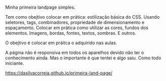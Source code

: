 Minha primeira landpage simples.

Tem como obejtivo colocar em prática: estilização básica do CSS. Usando seletores, tags, combinadores, propriedade de dimensionamento e espaçamento.
Colocar em prática como utilizar as cores, fundos dos elementos. Imagens, bordas, fontes, textos, sombras. E outros.

O obejtivo é colocar em práitca o adquirido nas aulas.

A página não é responsiva em todos os aparelhos devido não ter o conhecimento ainda. 
Mas o importante é que tentei e algo saiu. Como todo iniciante.

https://dasilvacorreia.github.io/primeira-land-page/
